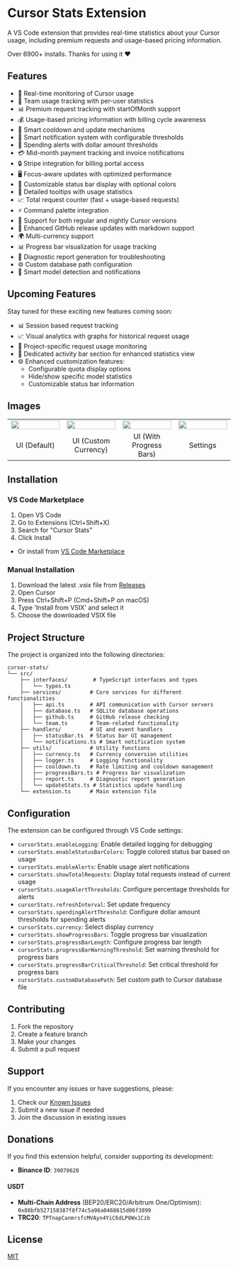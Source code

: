 # Cursor Stats Extension

A VS Code extension that provides real-time statistics about your Cursor usage, including premium requests and usage-based pricing information.

Over 6900+ installs. Thanks for using it ❤

## Features

- 🚀 Real-time monitoring of Cursor usage
- 👥 Team usage tracking with per-user statistics
- 📊 Premium request tracking with startOfMonth support
- 💰 Usage-based pricing information with billing cycle awareness
- 🔄 Smart cooldown and update mechanisms
- 🔔 Smart notification system with configurable thresholds
- 💸 Spending alerts with dollar amount thresholds
- 💳 Mid-month payment tracking and invoice notifications
- 🔒 Stripe integration for billing portal access
- 🖥️ Focus-aware updates with optimized performance
- 🎨 Customizable status bar display with optional colors
- 📝 Detailed tooltips with usage statistics
- 📈 Total request counter (fast + usage-based requests)
- ⚡ Command palette integration
- 🌙 Support for both regular and nightly Cursor versions
- 🔄 Enhanced GitHub release updates with markdown support
- 🌍 Multi-currency support
- 📊 Progress bar visualization for usage tracking
- 📝 Diagnostic report generation for troubleshooting
- ⚙️ Custom database path configuration
- 🔄 Smart model detection and notifications

## Upcoming Features

Stay tuned for these exciting new features coming soon:

- 📊 Session based request tracking
- 📈 Visual analytics with graphs for historical request usage
- 🎯 Project-specific request usage monitoring
- 🎨 Dedicated activity bar section for enhanced statistics view
- ⚙️ Enhanced customization features:
  - Configurable quota display options
  - Hide/show specific model statistics
  - Customizable status bar information

## Images

<table>
<tr>
<td width="25%"><img src="https://github.com/user-attachments/assets/e38f8b63-1c05-4450-910d-f69eb5e51edc" width="100%"/></td>
<td width="25%"><img src="https://github.com/user-attachments/assets/27f344d2-a3f7-4c13-98f2-20fdbb315430" width="100%"/></td>
<td width="25%"><img src="https://github.com/user-attachments/assets/8ab6a112-3183-4d39-92c0-0bdb79c7d621" width="100%"/></td>
<td width="25%"><img src="https://github.com/user-attachments/assets/64a88004-96e6-4c24-83cd-bddfb1b7c969" width="100%"/></td>
</tr>
<tr>
<td align="center"> UI (Default)</td>
<td align="center"> UI (Custom Currency)</td>
<td align="center"> UI (With Progress Bars)</td>
<td align="center"> Settings </td>
</tr>
</table>

## Installation

### VS Code Marketplace

1. Open VS Code
2. Go to Extensions (Ctrl+Shift+X)
3. Search for "Cursor Stats"
4. Click Install

- Or install from [VS Code Marketplace](https://marketplace.visualstudio.com/items?itemName=Dwtexe.cursor-stats)

### Manual Installation

1. Download the latest .vsix file from [Releases](https://github.com/Dwtexe/cursor-stats/releases)
2. Open Cursor
3. Press Ctrl+Shift+P (Cmd+Shift+P on macOS)
4. Type 'Install from VSIX' and select it
5. Choose the downloaded VSIX file

## Project Structure

The project is organized into the following directories:

```
cursor-stats/
└── src/
    ├── interfaces/        # TypeScript interfaces and types
    │   └── types.ts
    ├── services/         # Core services for different functionalities
    │   ├── api.ts        # API communication with Cursor servers
    │   ├── database.ts   # SQLite database operations
    │   ├── github.ts     # GitHub release checking
    │   └── team.ts       # Team-related functionality
    ├── handlers/         # UI and event handlers
    │   ├── statusBar.ts  # Status bar UI management
    │   └── notifications.ts # Smart notification system
    ├── utils/            # Utility functions
    │   ├── currency.ts   # Currency conversion utilities
    │   ├── logger.ts     # Logging functionality
    │   ├── cooldown.ts   # Rate limiting and cooldown management
    │   ├── progressBars.ts # Progress bar visualization
    │   ├── report.ts     # Diagnostic report generation
    │   └── updateStats.ts # Statistics update handling
    └── extension.ts      # Main extension file
```

## Configuration

The extension can be configured through VS Code settings:

- `cursorStats.enableLogging`: Enable detailed logging for debugging
- `cursorStats.enableStatusBarColors`: Toggle colored status bar based on usage
- `cursorStats.enableAlerts`: Enable usage alert notifications
- `cursorStats.showTotalRequests`: Display total requests instead of current usage
- `cursorStats.usageAlertThresholds`: Configure percentage thresholds for alerts
- `cursorStats.refreshInterval`: Set update frequency
- `cursorStats.spendingAlertThreshold`: Configure dollar amount thresholds for spending alerts
- `cursorStats.currency`: Select display currency
- `cursorStats.showProgressBars`: Toggle progress bar visualization
- `cursorStats.progressBarLength`: Configure progress bar length
- `cursorStats.progressBarWarningThreshold`: Set warning threshold for progress bars
- `cursorStats.progressBarCriticalThreshold`: Set critical threshold for progress bars
- `cursorStats.customDatabasePath`: Set custom path to Cursor database file

## Contributing

1. Fork the repository
2. Create a feature branch
3. Make your changes
4. Submit a pull request

## Support

If you encounter any issues or have suggestions, please:
1. Check our [Known Issues](https://github.com/Dwtexe/cursor-stats/issues)
2. Submit a new issue if needed
3. Join the discussion in existing issues

## Donations
If you find this extension helpful, consider supporting its development:

- **Binance ID**: `39070620`

#### USDT
- **Multi-Chain Address** (BEP20/ERC20/Arbitrum One/Optimism):
  `0x88bfb527158387f8f74c5a96a0468615d06f3899`
- **TRC20**:
  `TPTnapCanmrsfcMVAyn4YiC6dLP8Wx1Czb`

## License

[MIT](LICENSE)
